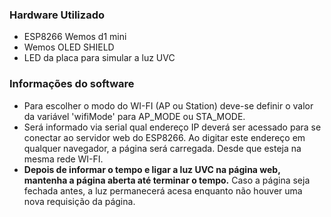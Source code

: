 ### Hardware Utilizado ###

- ESP8266 Wemos d1 mini
- Wemos OLED SHIELD
- LED da placa para simular a luz UVC

### Informações do software ###

- Para escolher o modo do WI-FI (AP ou Station) deve-se definir o valor da variável 'wifiMode' para AP_MODE ou STA_MODE.
- Será informado via serial qual endereço IP deverá ser acessado para se conectar ao servidor web do ESP8266. Ao digitar este endereço em qualquer navegador, a página será carregada. Desde que esteja na mesma rede WI-FI.
- **Depois de informar o tempo e ligar a luz UVC na página web, mantenha a página aberta até terminar o tempo.** Caso a página seja fechada antes, a luz permanecerá acesa enquanto não houver uma nova requisição da página.